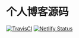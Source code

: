 # 个人博客源码

[![TravisCI](https://travis-ci.com/Yaoyi-a/blog.svg?branch=master)](https://travis-ci.com/Yaoyi-a/blog)
[![Netlify Status](https://api.netlify.com/api/v1/badges/785ae7af-f12e-4311-a645-2ce6cca42b78/deploy-status)](https://app.netlify.com/sites/zooooce/deploys)
